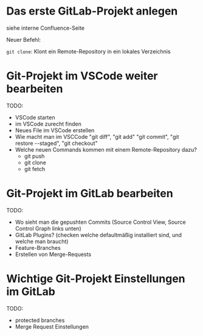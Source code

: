 # Das erste GitLab-Projekt anlegen

siehe interne Confluence-Seite

Neuer Befehl:

`git clone`: Klont ein Remote-Repository in ein lokales Verzeichnis

# Git-Projekt im VSCode weiter bearbeiten

TODO:

- VSCode starten
- im VSCode zurecht finden
- Neues File im VSCode erstellen
- Wie macht man im VSCCode "git diff", "git add" "git commit", "git restore --staged", "git checkout"
- Welche neuen Commands kommen mit einem Remote-Repository dazu?
    - git push
    - git clone
    - git fetch

# Git-Projekt im GitLab bearbeiten

TODO:

- Wo sieht man die gepushten Commits (Source Control View, Source Control Graph links unten)
- GitLab Plugins? (checken welche defaultmäßig installiert sind, und welche man braucht)
- Feature-Branches
- Erstellen von Merge-Requests

# Wichtige Git-Projekt Einstellungen im GitLab

TODO:

- protected branches
- Merge Request Einstellungen
